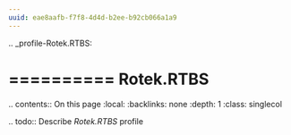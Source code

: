 ```yaml
---
uuid: eae8aafb-f7f8-4d4d-b2ee-b92cb066a1a9
---
```

.. _profile-Rotek.RTBS:

==========
Rotek.RTBS
==========

.. contents:: On this page
    :local:
    :backlinks: none
    :depth: 1
    :class: singlecol

.. todo::
    Describe *Rotek.RTBS* profile

